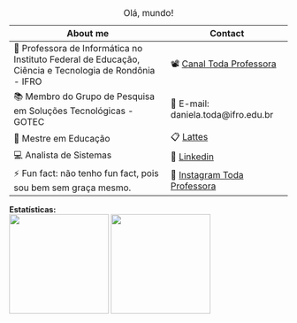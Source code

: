 <table>
	<caption>Olá, mundo!</caption>
	<thead>
	<tr>
		<th>About me</th>
		<th>Contact</th>
	</tr>
	</thead>
	<tbody>
	<tr>
		<td> 🤗 Professora de Informática no Instituto Federal de Educação, Ciência e Tecnologia de Rondônia - IFRO</td>
		<td> 📽 <a href="https://www.youtube.com/channel/UCiu-TCcFBxROXrnoJaFrI4A/featured"> Canal Toda Professora </a></td>
	</tr>
	<tr>
		<td> 📚 Membro do Grupo de Pesquisa em Soluções Tecnológicas - GOTEC</td>
    <td> 📩 E-mail: daniela.toda@ifro.edu.br</td>
	</tr>
	<tr>
		<td> 📝 Mestre em Educação</td>
		<td> 📋 <a href="http://lattes.cnpq.br/0111308357348109">Lattes</a></td>
	</tr>
  <tr>
    <td> 💻 Analista de Sistemas</td>
    <td> 📑 <a href="https://www.linkedin.com/in/daniela-toda-476818242/">Linkedin</a>
	</tr>
  <tr>
     <td> ⚡ Fun fact: não tenho fun fact, pois sou bem sem graça mesmo.</td>
    <td> 📸 <a href="https://www.instagram.com/toda.professora/">Instagram Toda Professora</a></td>
  </tr>
  </tbody>
</table>

<div>
<b>Estatísticas:</b>
<br>
<img height="180em" src="https://github-readme-stats.vercel.app/api?username=danielatoda&show_icons=true&theme=onedark">
<img height="180em" src="https://github-readme-stats.vercel.app/api/top-langs/?username=danielatoda&layout=compact&theme=tokyonight">
</div>
